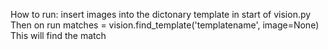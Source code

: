 How to run: insert images into the dictonary template in start of vision.py
Then on run matches = vision.find_template('templatename', image=None) This will find the match


